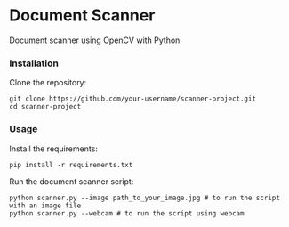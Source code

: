 # Document Scanner

Document scanner using OpenCV with Python


### Installation

Clone the repository:

```
git clone https://github.com/your-username/scanner-project.git
cd scanner-project
```

### Usage

Install the requirements:


```
pip install -r requirements.txt
```

 
Run the document scanner script:

```
python scanner.py --image path_to_your_image.jpg # to run the script with an image file
python scanner.py --webcam # to run the script using webcam

```
